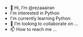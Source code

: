 - 👋 Hi, I’m @rezaaairan
- I'm interested in Python 
- I'm currently learning Python 
- 💞️ I’m looking to collaborate on ...
- 📫 How to reach me ...

<!---
rezaaairan/rezaaairan is a ✨ special ✨ repository because its `README.md` (this file) appears on your GitHub profile.
You can click the Preview link to take a look at your changes.
--->

